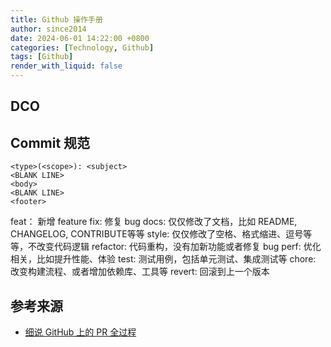 ```yaml
---
title: Github 操作手册 
author: since2014
date: 2024-06-01 14:22:00 +0800
categories: [Technology, Github]
tags: [Github]
render_with_liquid: false
---
```


## DCO 

## Commit 规范

```
<type>(<scope>): <subject>
<BLANK LINE>
<body>
<BLANK LINE>
<footer>
```
feat： 新增 feature
fix: 修复 bug
docs: 仅仅修改了文档，比如 README, CHANGELOG, CONTRIBUTE等等
style: 仅仅修改了空格、格式缩进、逗号等等，不改变代码逻辑
refactor: 代码重构，没有加新功能或者修复 bug
perf: 优化相关，比如提升性能、体验
test: 测试用例，包括单元测试、集成测试等
chore: 改变构建流程、或者增加依赖库、工具等
revert: 回滚到上一个版本


## 参考来源
+ [细说 GitHub 上的 PR 全过程](https://juejin.cn/post/7117987884937773086)

